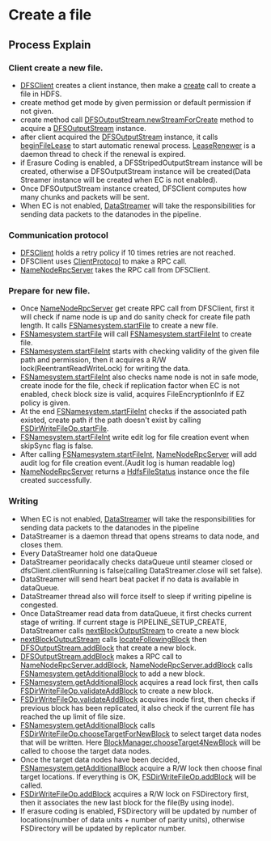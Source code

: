 # Create a file

## Process Explain

### Client create a new file.

* [DFSClient](https://github.com/apache/hadoop/blob/trunk/hadoop-hdfs-project/hadoop-hdfs-client/src/main/java/org/apache/hadoop/hdfs/DFSClient.java) creates a client instance, then make a [create](https://github.com/apache/hadoop/blob/trunk/hadoop-hdfs-project/hadoop-hdfs-client/src/main/java/org/apache/hadoop/hdfs/DFSClient.java#create) call to create a file in HDFS. 
* create method get mode by given permission or default permission if not given.
* create method call [DFSOutputStream.newStreamForCreate](https://github.com/apache/hadoop/blob/trunk/hadoop-hdfs-project/hadoop-hdfs-client/src/main/java/org/apache/hadoop/hdfs/DFSOutputStream.java) method to acquire a [DFSOutputStream](https://github.com/apache/hadoop/blob/trunk/hadoop-hdfs-project/hadoop-hdfs-client/src/main/java/org/apache/hadoop/hdfs/DFSOutputStream.java) instance.
* after client acquired the [DFSOutputStream](https://github.com/apache/hadoop/blob/trunk/hadoop-hdfs-project/hadoop-hdfs-client/src/main/java/org/apache/hadoop/hdfs/DFSOutputStream.java) instance, it calls [beginFileLease](https://github.com/apache/hadoop/blob/trunk/hadoop-hdfs-project/hadoop-hdfs-client/src/main/java/org/apache/hadoop/hdfs/DFSClient.java#beginFileLease) to start automatic renewal process. [LeaseRenewer](https://github.com/apache/hadoop/blob/trunk/hadoop-hdfs-project/hadoop-hdfs-client/src/main/java/org/apache/hadoop/hdfs/client/impl/LeaseRenewer.java) is a daemon thread to check if the renewal is expired. 
* if Erasure Coding is enabled, a DFSStripedOutputStream instance will be created, otherwise a DFSOutputStream instance will be created(Data Streamer instance will be created when EC is not enabled).
* Once DFSOutputStream instance created, DFSClient computes how many chunks and packets will be sent.
* When EC is not enabled, [DataStreamer](https://github.com/apache/hadoop/blob/trunk/hadoop-hdfs-project/hadoop-hdfs-client/src/main/java/org/apache/hadoop/hdfs/DataStreamer.java) will take the responsibilities for sending data packets to the datanodes in the pipeline.

### Communication protocol
* [DFSClient](https://github.com/apache/hadoop/blob/trunk/hadoop-hdfs-project/hadoop-hdfs-client/src/main/java/org/apache/hadoop/hdfs/DFSClient.java) holds a retry policy if 10 times retries are not reached.
* DFSClient uses [ClientProtocol](https://github.com/apache/hadoop/blob/trunk/hadoop-hdfs-project/hadoop-hdfs-client/src/main/java/org/apache/hadoop/hdfs/protocol/ClientProtocol.java) to make a RPC call.
* [NameNodeRpcServer](https://github.com/apache/hadoop/blob/trunk/hadoop-hdfs-project/hadoop-hdfs/src/main/java/org/apache/hadoop/hdfs/server/namenode/NameNodeRpcServer.java) takes the RPC call from DFSClient. 

### Prepare for new file.

* Once [NameNodeRpcServer](https://github.com/apache/hadoop/blob/trunk/hadoop-hdfs-project/hadoop-hdfs/src/main/java/org/apache/hadoop/hdfs/server/namenode/NameNodeRpcServer.java) get create RPC call from DFSClient, first it will check if name node is up and do sanity check for create file path length. It calls [FSNamesystem.startFile](https://github.com/apache/hadoop/blob/trunk/hadoop-hdfs-project/hadoop-hdfs/src/main/java/org/apache/hadoop/hdfs/server/namenode/FSNamesystem.java#startFile) to create a new file.
* [FSNamesystem.startFile](https://github.com/apache/hadoop/blob/trunk/hadoop-hdfs-project/hadoop-hdfs/src/main/java/org/apache/hadoop/hdfs/server/namenode/FSNamesystem.java#startFile) will call [FSNamesystem.startFileInt](https://github.com/apache/hadoop/blob/trunk/hadoop-hdfs-project/hadoop-hdfs/src/main/java/org/apache/hadoop/hdfs/server/namenode/FSNamesystem.java#startFileInt) to create file.
* [FSNamesystem.startFileInt](https://github.com/apache/hadoop/blob/trunk/hadoop-hdfs-project/hadoop-hdfs/src/main/java/org/apache/hadoop/hdfs/server/namenode/FSNamesystem.java#startFileInt) starts with checking validity of the given file path and permission, then it acquires a R/W lock(ReentrantReadWriteLock) for writing the data.
* [FSNamesystem.startFileInt](https://github.com/apache/hadoop/blob/trunk/hadoop-hdfs-project/hadoop-hdfs/src/main/java/org/apache/hadoop/hdfs/server/namenode/FSNamesystem.java#startFileInt) also checks name node is not in safe mode, create inode for the file, check if replication factor when EC is not enabled, check block size is valid, acquires FileEncryptionInfo if EZ policy is given. 
* At the end [FSNamesystem.startFileInt](https://github.com/apache/hadoop/blob/trunk/hadoop-hdfs-project/hadoop-hdfs/src/main/java/org/apache/hadoop/hdfs/server/namenode/FSNamesystem.java#startFileInt) checks if the associated path existed, create path if the path doesn't exist by calling [FSDirWriteFileOp.startFile](https://github.com/apache/hadoop/blob/trunk/hadoop-hdfs-project/hadoop-hdfs/src/main/java/org/apache/hadoop/hdfs/server/namenode/FSDirWriteFileOp.java#startFile).
* [FSNamesystem.startFileInt](https://github.com/apache/hadoop/blob/trunk/hadoop-hdfs-project/hadoop-hdfs/src/main/java/org/apache/hadoop/hdfs/server/namenode/FSNamesystem.java#startFileInt) write edit log for file creation event when skipSync flag is false. 
* After calling [FSNamesystem.startFileInt](https://github.com/apache/hadoop/blob/trunk/hadoop-hdfs-project/hadoop-hdfs/src/main/java/org/apache/hadoop/hdfs/server/namenode/FSNamesystem.java#startFileInt), [NameNodeRpcServer](https://github.com/apache/hadoop/blob/trunk/hadoop-hdfs-project/hadoop-hdfs/src/main/java/org/apache/hadoop/hdfs/server/namenode/NameNodeRpcServer.java) will add audit log for file creation event.(Audit log is human readable log)
* [NameNodeRpcServer](https://github.com/apache/hadoop/blob/trunk/hadoop-hdfs-project/hadoop-hdfs/src/main/java/org/apache/hadoop/hdfs/server/namenode/NameNodeRpcServer.java) returns a [HdfsFileStatus](https://github.com/apache/hadoop/blob/trunk/hadoop-hdfs-project/hadoop-hdfs-client/src/main/java/org/apache/hadoop/hdfs/protocol/HdfsFileStatus.java) instance once the file created successfully.

### Writing

* When EC is not enabled, [DataStreamer](https://github.com/apache/hadoop/blob/trunk/hadoop-hdfs-project/hadoop-hdfs-client/src/main/java/org/apache/hadoop/hdfs/DataStreamer.java) will take the responsibilities for sending data packets to the datanodes in the pipeline
* DataStreamer is a daemon thread that opens streams to data node, and closes them.
* Every DataStreamer hold one dataQueue
* DataStreamer peoridacally checks dataQueue until steamer closed or dfsClient.clientRunning is false(calling DataStreamer.close will set false).
* DataStreamer will send heart beat packet if no data is available in dataQueue. 
* DataStreamer thread also will force itself to sleep if writing pipeline is congested.
* Once DataStreamer read data from dataQueue, it first checks current stage of writing. If current stage is PIPELINE_SETUP_CREATE, DataStreamer calls [nextBlockOutputStream](https://github.com/apache/hadoop/blob/trunk/hadoop-hdfs-project/hadoop-hdfs-client/src/main/java/org/apache/hadoop/hdfs/DataStreamer.java#nextBlockOutputStream) to create a new block
* [nextBlockOutputStream](https://github.com/apache/hadoop/blob/trunk/hadoop-hdfs-project/hadoop-hdfs-client/src/main/java/org/apache/hadoop/hdfs/DataStreamer.java#nextBlockOutputStream) calls [locateFollowingBlock](https://github.com/apache/hadoop/blob/trunk/hadoop-hdfs-project/hadoop-hdfs-client/src/main/java/org/apache/hadoop/hdfs/DataStreamer.java#locateFollowingBlock) then [DFSOutputStream.addBlock](hadoop-hdfs-project/hadoop-hdfs-client/src/main/java/org/apache/hadoop/hdfs/DFSOutputStream.java#addBlock) that create a new block.
* [DFSOutputStream.addBlock](hadoop-hdfs-project/hadoop-hdfs-client/src/main/java/org/apache/hadoop/hdfs/DFSOutputStream.java#addBlock) makes a RPC call to [NameNodeRpcServer.addBlock](https://github.com/apache/hadoop/blob/trunk/hadoop-hdfs-project/hadoop-hdfs/src/main/java/org/apache/hadoop/hdfs/server/namenode/NameNodeRpcServer.java#addBlock), [NameNodeRpcServer.addBlock](https://github.com/apache/hadoop/blob/trunk/hadoop-hdfs-project/hadoop-hdfs/src/main/java/org/apache/hadoop/hdfs/server/namenode/NameNodeRpcServer.java#addBlock) calls [FSNamesystem.getAdditionalBlock](https://github.com/apache/hadoop/blob/trunk/hadoop-hdfs-project/hadoop-hdfs/src/main/java/org/apache/hadoop/hdfs/server/namenode/FSNamesystem.java#getAdditionalBlock) to add a new block.  
* [FSNamesystem.getAdditionalBlock](https://github.com/apache/hadoop/blob/trunk/hadoop-hdfs-project/hadoop-hdfs/src/main/java/org/apache/hadoop/hdfs/server/namenode/FSNamesystem.java#getAdditionalBlock) acquires a read lock first, then calls [FSDirWriteFileOp.validateAddBlock](https://github.com/apache/hadoop/blob/trunk/hadoop-hdfs-project/hadoop-hdfs/src/main/java/org/apache/hadoop/hdfs/server/namenode/FSDirWriteFileOp.java#validateAddBlock) to create a new block.
* [FSDirWriteFileOp.validateAddBlock](https://github.com/apache/hadoop/blob/trunk/hadoop-hdfs-project/hadoop-hdfs/src/main/java/org/apache/hadoop/hdfs/server/namenode/FSDirWriteFileOp.java#validateAddBlock) acquires inode first, then checks if previous block has been replicated, it also check if the current file has reached the up limit of file size.
* [FSNamesystem.getAdditionalBlock](https://github.com/apache/hadoop/blob/trunk/hadoop-hdfs-project/hadoop-hdfs/src/main/java/org/apache/hadoop/hdfs/server/namenode/FSNamesystem.java#getAdditionalBlock) calls [FSDirWriteFileOp.chooseTargetForNewBlock](https://github.com/apache/hadoop/blob/trunk/hadoop-hdfs-project/hadoop-hdfs/src/main/java/org/apache/hadoop/hdfs/server/namenode/FSDirWriteFileOp.java#chooseTargetForNewBlock) to select target data nodes that will be written. Here [BlockManager.chooseTarget4NewBlock](https://github.com/apache/hadoop/blob/trunk/hadoop-hdfs-project/hadoop-hdfs/src/main/java/org/apache/hadoop/hdfs/server/namenode/BlockManager.java#chooseTarget4NewBlock) will be called to choose the target data nodes.
* Once the target data nodes have been decided, [FSNamesystem.getAdditionalBlock](https://github.com/apache/hadoop/blob/trunk/hadoop-hdfs-project/hadoop-hdfs/src/main/java/org/apache/hadoop/hdfs/server/namenode/FSNamesystem.java#getAdditionalBlock) acquire a R/W lock then choose final target locations. If everything is OK, [FSDirWriteFileOp.addBlock](https://github.com/apache/hadoop/blob/trunk/hadoop-hdfs-project/hadoop-hdfs/src/main/java/org/apache/hadoop/hdfs/server/namenode/FSDirWriteFileOp.java#addBlock) will be called.
* [FSDirWriteFileOp.addBlock](https://github.com/apache/hadoop/blob/trunk/hadoop-hdfs-project/hadoop-hdfs/src/main/java/org/apache/hadoop/hdfs/server/namenode/FSDirWriteFileOp.java#addBlock) acquires a R/W lock on FSDirectory first, then it associates the new last block for the file(By using inode).
* If erasure coding is enabled, FSDirectory will be updated by number of locations(number of data units + number of parity units), otherwise FSDirectory will be updated by replicator number.






